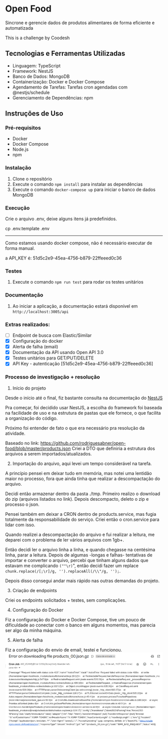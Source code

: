 # Open Food

Sincrone e gerencie dados de produtos alimentares de forma eficiente e automatizada

This is a challenge by Coodesh

## Tecnologias e Ferramentas Utilizadas

- Linguagem: TypeScript
- Framework: NestJS
- Banco de Dados: MongoDB
- Containerização: Docker e Docker Compose
- Agendamento de Tarefas: Tarefas cron agendadas com @nestjs/schedule
- Gerenciamento de Dependências: npm

## Instruções de Uso

### Pré-requisitos

- Docker
- Docker Compose
- Node.js
- npm

### Instalação

1. Clone o repositório
2. Execute o comando `npm install` para instalar as dependências
3. Execute o comando `docker-compose up` para iniciar o banco de dados MongoDB

### Execução

Crie o arquivo .env, deixe alguns itens já predefinidos.

cp .env.template .env

------

Como estamos usando docker compose, não é necessário executar de forma manual.

a API_KEY é: 51d5c2e9-45ea-4756-b879-22ffeeed0c36

### Testes

1. Execute o comando `npm run test` para rodar os testes unitários

### Documentação

1. Ao iniciar a aplicação, a documentação estará disponível em `http://localhost:3005/api`

### Extras realizados:

- [ ] Endpoint de busca com Elastic/Similar
- [x] Configuração do docker
- [x] Alerta de falha (email)
- [x] Documentação da API usando Open API 3.0
- [x] Testes unitários para GET/PUT/DELETE
- [x] API Key - autenticação [51d5c2e9-45ea-4756-b879-22ffeeed0c36]

### Processo de investigação + resolução

1. Início do projeto <br/>

Desde o início até o final, fiz bastante consulta na documentação do [NestJS](https://docs.nestjs.com/)

Pra começar, foi decidido usar NestJS, a escolha do framework foi baseada na facilidade de uso e na estrutura de pastas
que ele fornece, o que facilita a organização do código.

Próximo foi entender de fato o que era necessário pra resolução da atividade.

Baseado no link: https://github.com/rodriguesabner/open-food/blob/master/products.json
Criei a DTO que definiria a estrutura dos arquivos a serem importados/atualizados.

2. Importação do arquivo, aqui levei um tempo considerável na tarefa. <br/>

A princípio pensei em deixar tudo em memória, mas notei uma lentidão maior no processo, fora que ainda tinha que
realizar a descompactação do arquivo.

Decidi então armazenar dentro da pasta ./tmp. Primeiro realizo o download do zip (arquivos listados no link).
Depois descompacto, deleto o zip e processo o json.

Pensei também em deixar a CRON dentro de products.service, mas fugia totalmente da
responsabilidade do serviço. Criei então o cron.service para lidar com isso.

Quando realizei a descompactação do arquivo e fui realizar a leitura, me deparei com o problema de ler vários arquivos com 1gb+.

Então decidi ler o arquivo linha a linha, e quando chegasse na centésima linha, parar a leitura.
Depois de algumas -longas e falhas- tentativas de importar e converter o arquivo, percebi que tinham alguns dados que
estavam me complicando `(""\r)`", então decidi fazer um replace `chunk.replace(/[;\r]/g, '').replaceAll(/\\"/g, '');`.

Depois disso consegui andar mais rápido nas outras demandas do projeto.

3. Criação de endpoints <br/>

Criei os endpoints solicitados + testes, sem complicações.

4. Configuração do Docker <br/>

Fiz a configuração do Docker e Docker Compose, tive um pouco de dificuldade ao conectar com o banco em alguns momentos, mas parecia ser
algo da minha máquina.

5. Alerta de falha <br/>

Fiz a configuração do envio de email, testei e funcionou.
![img.png](img.png)
